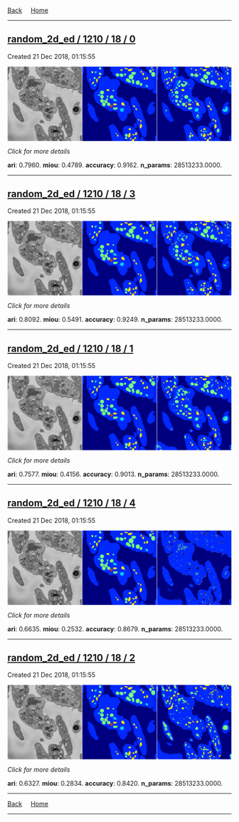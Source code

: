 
[Back](..)&nbsp;&nbsp;&nbsp;&nbsp;&nbsp;[Home](https://leapmanlab.github.io/snapshots)

---

<div class="summary"><a href="0"><h2>random_2d_ed / 1210 / 18 / 0</h2></a><p>Created 21 Dec 2018, 01:15:55
</p><a href="0"><img src="0/media/summary.png" align="center"></a><p>
<i>Click for more details</i>
</p></div>

**ari**: 0.7960. **miou**: 0.4789. **accuracy**: 0.9162. **n_params**: 28513233.0000. 

---

<div class="summary"><a href="3"><h2>random_2d_ed / 1210 / 18 / 3</h2></a><p>Created 21 Dec 2018, 01:15:55
</p><a href="3"><img src="3/media/summary.png" align="center"></a><p>
<i>Click for more details</i>
</p></div>

**ari**: 0.8092. **miou**: 0.5491. **accuracy**: 0.9249. **n_params**: 28513233.0000. 

---

<div class="summary"><a href="1"><h2>random_2d_ed / 1210 / 18 / 1</h2></a><p>Created 21 Dec 2018, 01:15:55
</p><a href="1"><img src="1/media/summary.png" align="center"></a><p>
<i>Click for more details</i>
</p></div>

**ari**: 0.7577. **miou**: 0.4156. **accuracy**: 0.9013. **n_params**: 28513233.0000. 

---

<div class="summary"><a href="4"><h2>random_2d_ed / 1210 / 18 / 4</h2></a><p>Created 21 Dec 2018, 01:15:55
</p><a href="4"><img src="4/media/summary.png" align="center"></a><p>
<i>Click for more details</i>
</p></div>

**ari**: 0.6635. **miou**: 0.2532. **accuracy**: 0.8679. **n_params**: 28513233.0000. 

---

<div class="summary"><a href="2"><h2>random_2d_ed / 1210 / 18 / 2</h2></a><p>Created 21 Dec 2018, 01:15:55
</p><a href="2"><img src="2/media/summary.png" align="center"></a><p>
<i>Click for more details</i>
</p></div>

**ari**: 0.6327. **miou**: 0.2834. **accuracy**: 0.8420. **n_params**: 28513233.0000. 

---

[Back](..)&nbsp;&nbsp;&nbsp;&nbsp;&nbsp;[Home](https://leapmanlab.github.io/snapshots)

---